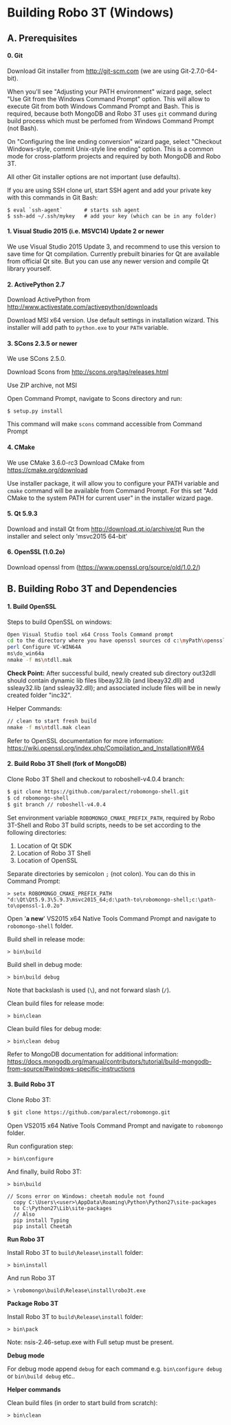 Building Robo 3T (Windows)
==============================

A. Prerequisites
-------------

#### 0. Git

 Download Git installer from http://git-scm.com (we are using Git-2.7.0-64-bit).
  
 When you'll see "Adjusting your PATH environment" wizard page, select
 "Use Git from the Windows Command Prompt" option. This will allow to 
 execute Git from both Windows Command Prompt and Bash. This is required,
 because both MongoDB and Robo 3T uses `git` command during build process
 which must be perfomed from Windows Command Prompt (not Bash).
 
 On "Configuring the line ending conversion" wizard page, select "Checkout
 Windows-style, commit Unix-style line ending" option. This is a common mode
 for cross-platform projects and required by both MongoDB and Robo 3T.
  
 All other Git installer options are not important (use defaults).
 
 If you are using SSH clone url, start SSH agent and add your private key
 with this commands in Git Bash:
 
    $ eval `ssh-agent`       # starts ssh agent
    $ ssh-add ~/.ssh/mykey   # add your key (which can be in any folder)
  
#### 1. Visual Studio 2015 (i.e. MSVC14) Update 2 or newer

 We use Visual Studio 2015 Update 3, and recommend to use this version to save
 time for Qt compilation. Currently prebuilt binaries for Qt are available 
 from official Qt site. But you can use any newer version and compile Qt library
 yourself.

#### 2. ActivePython 2.7 
   
 Download ActivePython from http://www.activestate.com/activepython/downloads
   
 Download MSI x64 version. Use default settings in installation wizard. 
 This installer will add path to `python.exe` to your `PATH` variable.

#### 3. SCons 2.3.5 or newer

We use SCons 2.5.0.

 Download Scons from http://scons.org/tag/releases.html
   
 Use ZIP archive, not MSI
   
 Open Command Prompt, navigate to Scons directory and run:
   
    $ setup.py install
    
 This command will make `scons` command accessible from Command Prompt

#### 4. CMake 
We use CMake 3.6.0-rc3
 Download CMake from https://cmake.org/download
 
 Use installer package, it will allow you to configure your PATH variable and `cmake`
 command will be available from Command Prompt. For this set "Add CMake to the system
 PATH for current user" in the installer wizard page. 
   
#### 5. Qt 5.9.3

 Download and install Qt from http://download.qt.io/archive/qt 
 Run the installer and select only 'msvc2015 64-bit'

#### 6. OpenSSL (1.0.2o)
Download openssl from (https://www.openssl.org/source/old/1.0.2/)
  

B. Building Robo 3T and Dependencies
-------------

#### 1. Build OpenSSL

Steps to build OpenSSL on windows:
  ```sh
Open Visual Studio tool x64 Cross Tools Command prompt
cd to the directory where you have openssl sources cd c:\myPath\openssl
perl Configure VC-WIN64A
ms\do_win64a
nmake -f ms\ntdll.mak
```

**Check Point:**
After successful build, newly created sub directory out32dll should contain dynamic lib files libeay32.lib (and libeay32.dll) and ssleay32.lib (and ssleay32.dll); and associated include files will be in newly created folder "inc32".

Helper Commands:
  ```sh
// clean to start fresh build
nmake -f ms\ntdll.mak clean
```

Refer to OpenSSL documentation for more information:  
https://wiki.openssl.org/index.php/Compilation_and_Installation#W64

#### 2. Build Robo 3T Shell (fork of MongoDB)

Clone Robo 3T Shell and checkout to roboshell-v4.0.4 branch:

  ```sh
  $ git clone https://github.com/paralect/robomongo-shell.git
  $ cd robomongo-shell
  $ git branch // roboshell-v4.0.4
  ```

Set environment variable `ROBOMONGO_CMAKE_PREFIX_PATH`, required by Robo 3T-Shell and Robo 3T build scripts, needs to be set according to the following directories:

1. Location of Qt SDK
2. Location of Robo 3T Shell
3. Location of OpenSSL

Separate directories by semicolon `;` (not colon). You can do this in Command Prompt:

    > setx ROBOMONGO_CMAKE_PREFIX_PATH "d:\Qt\Qt5.9.3\5.9.3\msvc2015_64;d:\path-to\robomongo-shell;c:\path-to\openssl-1.0.2o"


Open '**a new**' VS2015 x64 Native Tools Command Prompt and navigate to `robomongo-shell` folder.

Build shell in release mode:

    > bin\build
    
Build shell in debug mode:

    > bin\build debug 
    
Note that backslash is used (`\`), and not forward slash (`/`).

Clean build files for release mode:

    > bin\clean

Clean build files for debug mode:

    > bin\clean debug

Refer to MongoDB documentation for additional information:
https://docs.mongodb.org/manual/contributors/tutorial/build-mongodb-from-source/#windows-specific-instructions


#### 3. Build Robo 3T   

Clone Robo 3T:

  ```sh
  $ git clone https://github.com/paralect/robomongo.git
  ```
  
Open VS2015 x64 Native Tools Command Prompt and navigate to `robomongo` folder.
 
Run configuration step:
    
    > bin\configure 
    
And finally, build Robo 3T:
    
    > bin\build 
  
  ```
  // Scons error on Windows: cheetah module not found
    copy C:\Users\<user>\AppData\Roaming\Python\Python27\site-packages
    to C:\Python27\Lib\site-packages 
    // Also 
    pip install Typing
    pip install Cheetah
  ```  

**Run Robo 3T**

Install Robo 3T to `build\Release\install` folder:

    > bin\install
   
And run Robo 3T

    > \robomongo\build\Release\install\robo3t.exe

**Package Robo 3T**

Install Robo 3T to `build\Release\install` folder:

    > bin\pack

Note: nsis-2.46-setup.exe with Full setup must be present.


**Debug mode**

For debug mode append `debug` for each command
e.g. `bin\configure debug` or  `bin\build debug` etc..

**Helper commands**

Clean build files (in order to start build from scratch):

    > bin\clean
    

   
